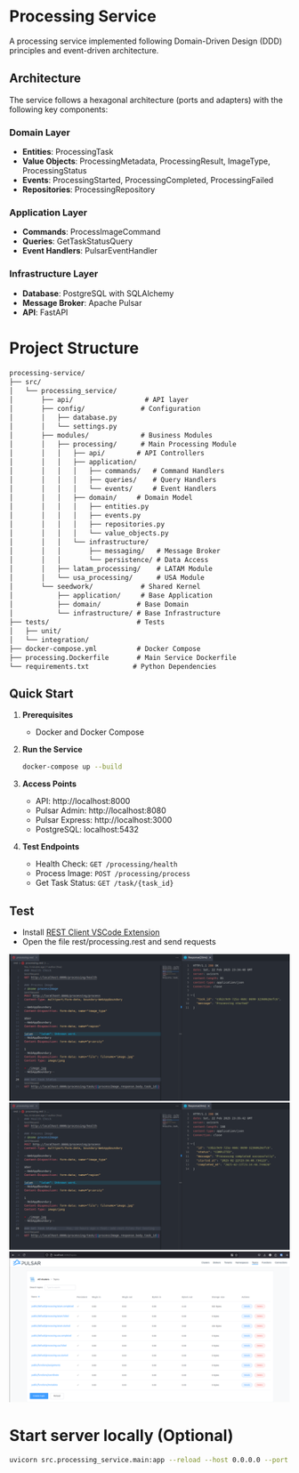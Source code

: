 # Processing Service

A processing service implemented following Domain-Driven Design (DDD) principles and event-driven architecture.

## Architecture

The service follows a hexagonal architecture (ports and adapters) with the following key components:

### Domain Layer
- **Entities**: ProcessingTask
- **Value Objects**: ProcessingMetadata, ProcessingResult, ImageType, ProcessingStatus
- **Events**: ProcessingStarted, ProcessingCompleted, ProcessingFailed
- **Repositories**: ProcessingRepository

### Application Layer
- **Commands**: ProcessImageCommand
- **Queries**: GetTaskStatusQuery
- **Event Handlers**: PulsarEventHandler

### Infrastructure Layer
- **Database**: PostgreSQL with SQLAlchemy
- **Message Broker**: Apache Pulsar
- **API**: FastAPI

# Project Structure

```
processing-service/
├── src/
│   └── processing_service/
│       ├── api/                  # API layer
│       ├── config/              # Configuration
│       │   ├── database.py
│       │   └── settings.py
│       ├── modules/             # Business Modules
│       │   ├── processing/      # Main Processing Module
│       │   │   ├── api/        # API Controllers
│       │   │   ├── application/
│       │   │   │   ├── commands/   # Command Handlers
│       │   │   │   ├── queries/    # Query Handlers
│       │   │   │   └── events/     # Event Handlers
│       │   │   ├── domain/     # Domain Model
│       │   │   │   ├── entities.py
│       │   │   │   ├── events.py
│       │   │   │   ├── repositories.py
│       │   │   │   └── value_objects.py
│       │   │   └── infrastructure/
│       │   │       ├── messaging/   # Message Broker
│       │   │       └── persistence/ # Data Access
│       │   ├── latam_processing/    # LATAM Module
│       │   └── usa_processing/      # USA Module
│       └── seedwork/            # Shared Kernel
│           ├── application/     # Base Application
│           ├── domain/         # Base Domain
│           └── infrastructure/ # Base Infrastructure
├── tests/                      # Tests
│   ├── unit/
│   └── integration/
├── docker-compose.yml          # Docker Compose
├── processing.Dockerfile       # Main Service Dockerfile
└── requirements.txt           # Python Dependencies
```

## Quick Start

1. **Prerequisites**
   - Docker and Docker Compose

2. **Run the Service**
   ```bash
   docker-compose up --build
   ```

3. **Access Points**
   - API: http://localhost:8000
   - Pulsar Admin: http://localhost:8080
   - Pulsar Express: http://localhost:3000
   - PostgreSQL: localhost:5432

4. **Test Endpoints**
   - Health Check: `GET /processing/health`
   - Process Image: `POST /processing/process`
   - Get Task Status: `GET /task/{task_id}`
  
## Test

- Install [REST Client VSCode Extension](https://marketplace.visualstudio.com/items?itemName=humao.rest-client)
- Open the file rest/processing.rest and send requests

![alt text](docs/image.png)
![alt text](docs/image-1.png)
![alt text](docs/image-2.png)

# Start server locally (Optional)

```sh
uvicorn src.processing_service.main:app --reload --host 0.0.0.0 --port 8000
```